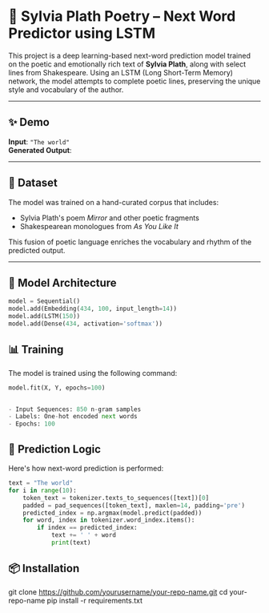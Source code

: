 # 🧠 Sylvia Plath Poetry – Next Word Predictor using LSTM

This project is a deep learning-based next-word prediction model trained on the poetic and emotionally rich text of **Sylvia Plath**, along with select lines from Shakespeare. Using an LSTM (Long Short-Term Memory) network, the model attempts to complete poetic lines, preserving the unique style and vocabulary of the author.

---

## ✨ Demo

**Input**: `"The world"`  
**Generated Output**:

---

## 📝 Dataset

The model was trained on a hand-curated corpus that includes:
- Sylvia Plath's poem *Mirror* and other poetic fragments
- Shakespearean monologues from *As You Like It*

This fusion of poetic language enriches the vocabulary and rhythm of the predicted output.

---


## 🧠 Model Architecture

```python
model = Sequential()
model.add(Embedding(434, 100, input_length=14))
model.add(LSTM(150))
model.add(Dense(434, activation='softmax'))
```

## 📊 Training

The model is trained using the following command:

```python
model.fit(X, Y, epochs=100)


- Input Sequences: 850 n-gram samples  
- Labels: One-hot encoded next words  
- Epochs: 100
```

## 🔮 Prediction Logic

Here's how next-word prediction is performed:

```python
text = "The world"
for i in range(10):
    token_text = tokenizer.texts_to_sequences([text])[0]
    padded = pad_sequences([token_text], maxlen=14, padding='pre')
    predicted_index = np.argmax(model.predict(padded))
    for word, index in tokenizer.word_index.items():
        if index == predicted_index:
            text += ' ' + word
            print(text)
```
## 📦 Installation

git clone https://github.com/yourusername/your-repo-name.git
cd your-repo-name
pip install -r requirements.txt



